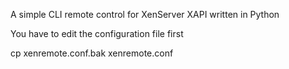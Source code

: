 A simple CLI remote control for XenServer XAPI written in Python

You have to edit the configuration file first

 cp xenremote.conf.bak xenremote.conf
